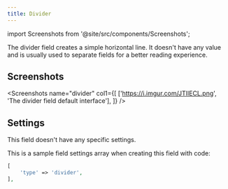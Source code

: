 ```yaml
---
title: Divider
---
```


import Screenshots from '@site/src/components/Screenshots';

The divider field creates a simple horizontal line. It doesn't have any value and is usually used to separate fields for a better reading experience.

## Screenshots

<Screenshots
    name="divider"
    col1={[
        ['https://i.imgur.com/JTIlECL.png', 'The divider field default interface'],
    ]}
/>

## Settings

This field doesn't have any specific settings.

This is a sample field settings array when creating this field with code:

```php
[
    'type' => 'divider',
],
```
